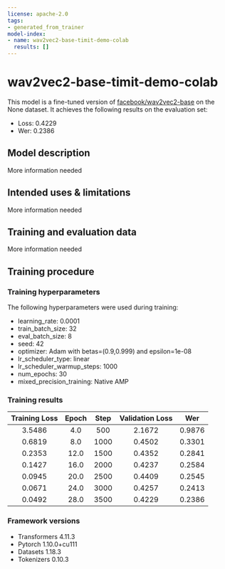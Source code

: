 ```yaml
---
license: apache-2.0
tags:
- generated_from_trainer
model-index:
- name: wav2vec2-base-timit-demo-colab
  results: []
---
```


<!-- This model card has been generated automatically according to the information the Trainer had access to. You
should probably proofread and complete it, then remove this comment. -->

# wav2vec2-base-timit-demo-colab

This model is a fine-tuned version of [facebook/wav2vec2-base](https://huggingface.co/facebook/wav2vec2-base) on the None dataset.
It achieves the following results on the evaluation set:
- Loss: 0.4229
- Wer: 0.2386

## Model description

More information needed

## Intended uses & limitations

More information needed

## Training and evaluation data

More information needed

## Training procedure

### Training hyperparameters

The following hyperparameters were used during training:
- learning_rate: 0.0001
- train_batch_size: 32
- eval_batch_size: 8
- seed: 42
- optimizer: Adam with betas=(0.9,0.999) and epsilon=1e-08
- lr_scheduler_type: linear
- lr_scheduler_warmup_steps: 1000
- num_epochs: 30
- mixed_precision_training: Native AMP

### Training results

| Training Loss | Epoch | Step | Validation Loss | Wer    |
|:-------------:|:-----:|:----:|:---------------:|:------:|
| 3.5486        | 4.0   | 500  | 2.1672          | 0.9876 |
| 0.6819        | 8.0   | 1000 | 0.4502          | 0.3301 |
| 0.2353        | 12.0  | 1500 | 0.4352          | 0.2841 |
| 0.1427        | 16.0  | 2000 | 0.4237          | 0.2584 |
| 0.0945        | 20.0  | 2500 | 0.4409          | 0.2545 |
| 0.0671        | 24.0  | 3000 | 0.4257          | 0.2413 |
| 0.0492        | 28.0  | 3500 | 0.4229          | 0.2386 |


### Framework versions

- Transformers 4.11.3
- Pytorch 1.10.0+cu111
- Datasets 1.18.3
- Tokenizers 0.10.3
